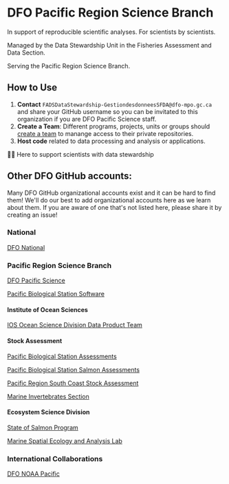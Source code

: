 # DFO Pacific Region Science Branch

In support of reproducible scientific analyses. For scientists by scientists.

Managed by the Data Stewardship Unit in the Fisheries Assessment and Data Section.

Serving the Pacific Region Science Branch.

## How to Use

1) **Contact** `FADSDataStewardship-GestiondesdonneesSFDA@dfo-mpo.gc.ca` and share your GitHub username so you can be invitated to this organization if you are DFO Pacific Science staff.
2) **Create a Team**: Different programs, projects, units or groups should [create a team](https://github.com/orgs/dfo-pacific-science/teams) to manange access to their private repositories.
3) **Host code** related to data processing and analysis or applications.

🙋‍♀️ Here to support scientists with data stewardship

## Other DFO GitHub accounts:

Many DFO GitHub organizational accounts exist and it can be hard to find them! We'll do our best to add organizational accounts here as we learn about them. If you are aware of one that's not listed here, please share it by creating an issue!

### National

[DFO National](https://github.com/dfo-mpo)

### Pacific Region Science Branch

[DFO Pacific Science](https://github.com/dfo-pacific-science)

[Pacific Biological Station Software](https://github.com/pbs-software)

#### Institute of Ocean Sciences

[IOS Ocean Science Division Data Product Team](https://github.com/ios-osd-dpg)

#### Stock Assessment

[Pacific Biological Station Assessments](https://github.com/pbs-assess/)

[Pacific Biological Station Salmon Assessments](https://github.com/Pacific-salmon-assess/)

[Pacific Region South Coast Stock Assessment](https://github.com/SCA-stock-assess)

[Marine Invertebrates Section](https://github.com/mis-assess)

#### Ecosystem Science Division

[State of Salmon Program](https://github.com/sos-program)

[Marine Spatial Ecology and Analysis Lab](https://gitlab.com/dfo-msea)

### International Collaborations

[DFO NOAA Pacific](https://github.com/dfo-noaa-pacific)


